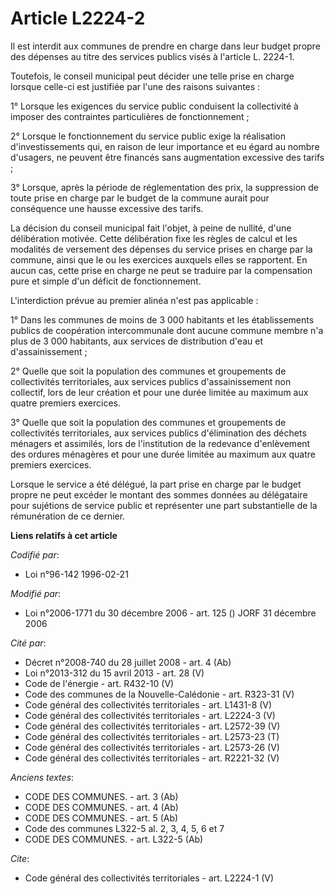# Article L2224-2

Il est interdit aux communes de prendre en charge dans leur budget propre des dépenses au titre des services publics visés à
l'article L. 2224-1. 

Toutefois, le conseil municipal peut décider une telle prise en charge lorsque celle-ci est justifiée par l'une des raisons
suivantes : 

1° Lorsque les exigences du service public conduisent la collectivité à imposer des contraintes particulières de
fonctionnement ; 

2° Lorsque le fonctionnement du service public exige la réalisation d'investissements qui, en raison de leur importance et eu
égard au nombre d'usagers, ne peuvent être financés sans augmentation excessive des tarifs ; 

3° Lorsque, après la période de réglementation des prix, la suppression de toute prise en charge par le budget de la commune
aurait pour conséquence une hausse excessive des tarifs. 

La décision du conseil municipal fait l'objet, à peine de nullité, d'une délibération motivée. Cette délibération fixe les
règles de calcul et les modalités de versement des dépenses du service prises en charge par la commune, ainsi que le ou les
exercices auxquels elles se rapportent. En aucun cas, cette prise en charge ne peut se traduire par la compensation pure et
simple d'un déficit de fonctionnement.

L'interdiction prévue au premier alinéa n'est pas applicable : 

1° Dans les communes de moins de 3 000 habitants et les établissements publics de coopération intercommunale dont aucune
commune membre n'a plus de 3 000 habitants, aux services de distribution d'eau et d'assainissement ; 

2° Quelle que soit la population des communes et groupements de collectivités territoriales, aux services publics
d'assainissement non collectif, lors de leur création et pour une durée limitée au maximum aux quatre premiers exercices. 

3° Quelle que soit la population des communes et groupements de collectivités territoriales, aux services publics
d'élimination des déchets ménagers et assimilés, lors de l'institution de la redevance d'enlèvement des ordures ménagères et
pour une durée limitée au maximum aux quatre premiers exercices. 

Lorsque le service a été délégué, la part prise en charge par le budget propre ne peut excéder le montant des sommes données
au délégataire pour sujétions de service public et représenter une part substantielle de la rémunération de ce dernier.

**Liens relatifs à cet article**

_Codifié par_:

  - Loi n°96-142 1996-02-21

_Modifié par_:

  - Loi n°2006-1771 du 30 décembre 2006 - art. 125 () JORF 31 décembre 2006

_Cité par_:

  - Décret n°2008-740 du 28 juillet 2008 - art. 4 (Ab)
  - Loi n°2013-312 du 15 avril 2013 - art. 28 (V)
  - Code de l'énergie - art. R432-10 (V)
  - Code des communes de la Nouvelle-Calédonie - art. R323-31 (V)
  - Code général des collectivités territoriales - art. L1431-8 (V)
  - Code général des collectivités territoriales - art. L2224-3 (V)
  - Code général des collectivités territoriales - art. L2572-39 (V)
  - Code général des collectivités territoriales - art. L2573-23 (T)
  - Code général des collectivités territoriales - art. L2573-26 (V)
  - Code général des collectivités territoriales - art. R2221-32 (V)

_Anciens textes_:

  - CODE DES COMMUNES. - art. 3 (Ab)
  - CODE DES COMMUNES. - art. 4 (Ab)
  - CODE DES COMMUNES. - art. 5 (Ab)
  - Code des communes L322-5 al. 2, 3, 4, 5, 6 et 7
  - CODE DES COMMUNES. - art. L322-5 (Ab)

_Cite_:

  - Code général des collectivités territoriales - art. L2224-1 (V)
